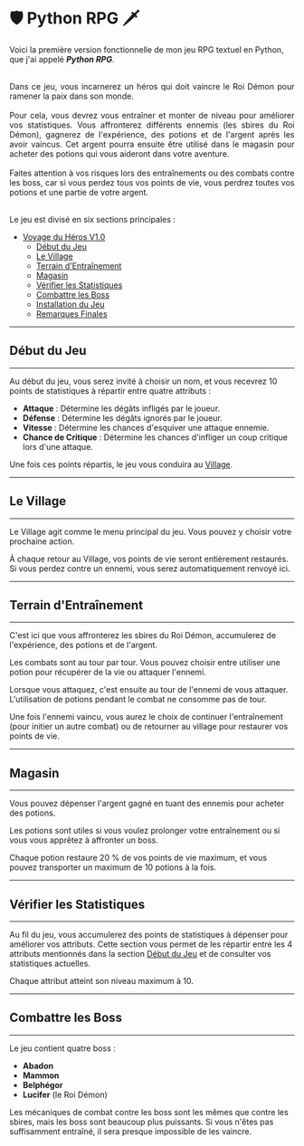  # 🛡️ Python RPG 🗡️



Voici la première version fonctionnelle de mon jeu RPG textuel en Python, que j'ai appelé <strong><em>Python RPG</em></strong>.
<br>
<br>
<div style="text-align: justify">
Dans ce jeu, vous incarnerez un héros qui doit vaincre le Roi Démon pour ramener la paix dans son monde.
</div>
<br>
<div style="text-align: justify">
Pour cela, vous devrez vous entraîner et monter de niveau pour améliorer vos statistiques. Vous affronterez différents ennemis (les sbires du Roi Démon), gagnerez de l'expérience, des potions et de l'argent après les avoir vaincus. Cet argent pourra ensuite être utilisé dans le magasin pour acheter des potions qui vous aideront dans votre aventure.
</div>
<br>
<div style="text-align: justify">
Faites attention à vos risques lors des entraînements ou des combats contre les boss, car si vous perdez tous vos points de vie, vous perdrez toutes vos potions et une partie de votre argent.
</div>
<br>

Le jeu est divisé en six sections principales :

- [Voyage du Héros V1.0](#voyage-du-héros-v10)
  - [Début du Jeu](#début-du-jeu)
  - [Le Village](#le-village)
  - [Terrain d'Entraînement](#terrain-dentraînement)
  - [Magasin](#magasin)
  - [Vérifier les Statistiques](#vérifier-les-statistiques)
  - [Combattre les Boss](#combattre-les-boss)
  - [Installation du Jeu](#installation-du-jeu)
  - [Remarques Finales](#remarques-finales)

<hr>

## Début du Jeu

<hr>

Au début du jeu, vous serez invité à choisir un nom, et vous recevrez 10 points de statistiques à répartir entre quatre attributs :

- **Attaque** : Détermine les dégâts infligés par le joueur.
- **Défense** : Détermine les dégâts ignorés par le joueur.
- **Vitesse** : Détermine les chances d'esquiver une attaque ennemie.
- **Chance de Critique** : Détermine les chances d'infliger un coup critique lors d'une attaque.

Une fois ces points répartis, le jeu vous conduira au [Village](#le-village).

<hr>

## Le Village

<hr>

Le Village agit comme le menu principal du jeu. Vous pouvez y choisir votre prochaine action.

À chaque retour au Village, vos points de vie seront entièrement restaurés. Si vous perdez contre un ennemi, vous serez automatiquement renvoyé ici.


<hr>

## Terrain d'Entraînement

<hr>

C'est ici que vous affronterez les sbires du Roi Démon, accumulerez de l'expérience, des potions et de l'argent.

Les combats sont au tour par tour. Vous pouvez choisir entre utiliser une potion pour récupérer de la vie ou attaquer l'ennemi.

Lorsque vous attaquez, c'est ensuite au tour de l'ennemi de vous attaquer. L'utilisation de potions pendant le combat ne consomme pas de tour.



Une fois l'ennemi vaincu, vous aurez le choix de continuer l'entraînement (pour initier un autre combat) ou de retourner au village pour restaurer vos points de vie.

<hr>

## Magasin

<hr>

Vous pouvez dépenser l'argent gagné en tuant des ennemis pour acheter des potions.

Les potions sont utiles si vous voulez prolonger votre entraînement ou si vous vous apprêtez à affronter un boss.

Chaque potion restaure 20 % de vos points de vie maximum, et vous pouvez transporter un maximum de 10 potions à la fois.


<hr>

## Vérifier les Statistiques

<hr>

Au fil du jeu, vous accumulerez des points de statistiques à dépenser pour améliorer vos attributs. Cette section vous permet de les répartir entre les 4 attributs mentionnés dans la section [Début du Jeu](#début-du-jeu) et de consulter vos statistiques actuelles.



Chaque attribut atteint son niveau maximum à 10.


<hr>

## Combattre les Boss

<hr>

Le jeu contient quatre boss :

- **Abadon**
- **Mammon**
- **Belphégor**
- **Lucifer** (le Roi Démon)

Les mécaniques de combat contre les boss sont les mêmes que contre les sbires, mais les boss sont beaucoup plus puissants. Si vous n'êtes pas suffisamment entraîné, il sera presque impossible de les vaincre.


